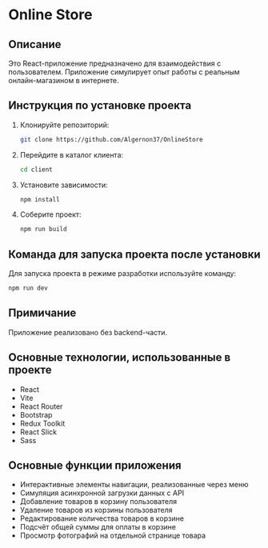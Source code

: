 # Online Store

## Описание
Это React-приложение предназначено для взаимодействия с пользователем. Приложение симулирует опыт работы с реальным онлайн-магазином в интернете.

## Инструкция по установке проекта
1. Клонируйте репозиторий:
    ```bash
    git clone https://github.com/Algernon37/OnlineStore
    ```
2. Перейдите в каталог клиента:
    ```bash
    cd client
    ```
3. Установите зависимости:
    ```bash
    npm install
    ```
4. Соберите проект:
    ```bash
    npm run build
    ```

## Команда для запуска проекта после установки
Для запуска проекта в режиме разработки используйте команду:
```bash
npm run dev
```
## Примичание
Приложение реализовано без backend-части.

## Основные технологии, использованные в проекте
* React
* Vite
* React Router
* Bootstrap
* Redux Toolkit
* React Slick
* Sass

  
## Основные функции приложения
* Интерактивные элементы навигации, реализованные через меню
* Симуляция асинхронной загрузки данных с API
* Добавление товаров в корзину пользователя
* Удаление товаров из корзины пользователя
* Редактирование количества товаров в корзине
* Подсчёт общей суммы для оплаты в корзине
* Просмотр фотографий на отдельной странице товара
